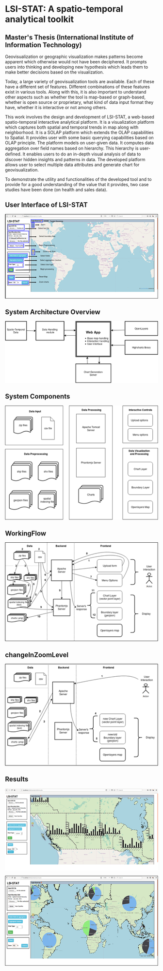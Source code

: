 # LSI-STAT: A spatio-temporal analytical toolkit
## Master's Thesis (International Institute of Information Technology)

<span style="text-align: justify"> Geovisualization or geographic visualization makes patterns become apparent which otherwise would not have been deciphered. It prompts users into thinking and developing new hypothesis which leads them to make better decisions based on the visualization. </span> <br>

<span style="text-align: justify"> Today, a large variety of geovisualization tools are available. Each of these have a different set of features. Different combinations of these features exist in various tools. Along with this, it is also important to understand other aspects such as whether the tool is map-based or graph-based, whether is open source or proprietary, what kind of data input format they have, whether it is interactive or not among others. </span> <br>

<span style="text-align: justify"> This work involves the design and development of LSI-STAT, a web-based spatio-temporal interactive analytical platform. It is a visualization platform which captures both spatial and temporal trends in map along with neighborhood. It is a SOLAP platform which extends the OLAP capabilities to Spatial. It provides user with some basic querying capabilities based on OLAP principle. The platform models on user-given data. It computes data aggregation over ﬁeld names based on hierarchy. This hierarchy is user-deﬁned. It enables users to do an in-depth visual analysis of data to  discover hidden insights and patterns in data. The developed platform allows user to select multiple data attributes and generate chart for geovisualization. </span>

<span style="text-align: justify"> To demonstrate the utility and functionalities of the developed tool and to provide for a good understanding of the value that it provides, two case studies have been done (on health and sales data). </span> <br>

## User Interface of LSI-STAT
![User Interface of LSI-STAT](/images/LSI_STAT_User-Interface.png "User Interface of LSI-STAT") 





## System Architecture Overview
![System Architecture Overview](/images/SystemArchitecture_overview.png "System Architecture Overview")





## System Components
![System Components](/images/SystemComponents.png "System Components")






## WorkingFlow
![WorkingFlow](/images/WorkingFlow.png "WorkingFlow")





## changeInZoomLevel
![changeInZoomLevel](/images/changeInZoomLevel.png "changeInZoomLevel")






## Results
![Result1](/images/Result1.png "Result")






![Result2](/images/Result2.png "Result")

